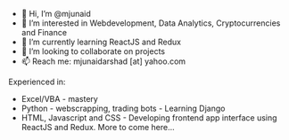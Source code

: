 - 👋 Hi, I’m @mjunaid
- 👀 I’m interested in Webdevelopment, Data Analytics, Cryptocurrencies and Finance
- 🌱 I’m currently learning ReactJS and Redux
- 💞️ I’m looking to collaborate on projects
- 📫 Reach me: mjunaidarshad [at] yahoo.com

Experienced in:
- Excel/VBA - mastery
- Python - webscrapping, trading bots - Learning Django
- HTML, Javascript and CSS - Developing frontend app interface using ReactJS and Redux. More to come here...

<!---
mjunaid/mjunaid is a ✨ special ✨ repository because its `README.md` (this file) appears on your GitHub profile.
You can click the Preview link to take a look at your changes.
--->

